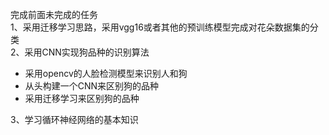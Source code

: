 完成前面未完成的任务  
1、采用迁移学习思路，采用vgg16或者其他的预训练模型完成对花朵数据集的分类  
2、采用CNN实现狗品种的识别算法
* 采用opencv的人脸检测模型来识别人和狗
* 从头构建一个CNN来区别狗的品种
* 采用迁移学习来区别狗的品种

3、学习循环神经网络的基本知识